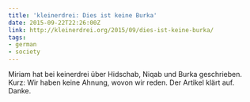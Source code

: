 ```yaml
---
title: 'kleinerdrei: Dies ist keine Burka'
date: 2015-09-22T22:26:00Z
link: http://kleinerdrei.org/2015/09/dies-ist-keine-burka/
tags:
- german
- society
---
```

Miriam hat bei keinerdrei über Hidschab, Niqab und Burka geschrieben. Kurz: Wir haben keine Ahnung, wovon wir reden. Der Artikel klärt auf. Danke.
